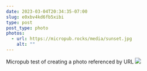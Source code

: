 ```yaml
---
date: 2023-03-04T20:34:35-07:00
slug: e0xbv4kd6fb5xibi
type: post
post_type: photo
photos:
  - url: https://micropub.rocks/media/sunset.jpg
    alt: ""
---
```

Micropub test of creating a photo referenced by URL
![](https://micropub.rocks/media/sunset.jpg)